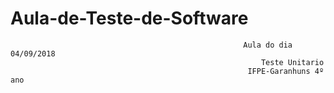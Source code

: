 # Aula-de-Teste-de-Software
                                                        Aula do dia 04/09/2018
                                                            Teste Unitario
                                                         IFPE-Garanhuns 4º ano

